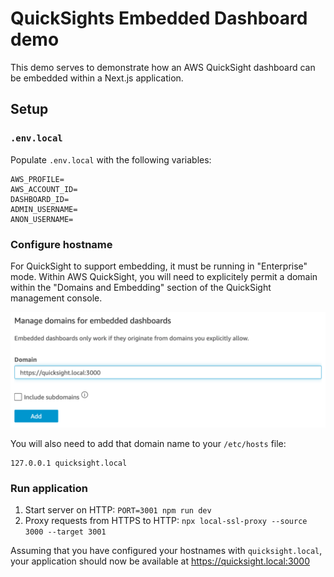 # QuickSights Embedded Dashboard demo

This demo serves to demonstrate how an AWS QuickSight dashboard can be embedded within a Next.js application.

## Setup

### `.env.local`

Populate `.env.local` with the following variables:

```
AWS_PROFILE=
AWS_ACCOUNT_ID=
DASHBOARD_ID=
ADMIN_USERNAME=
ANON_USERNAME=
```

### Configure hostname

For QuickSight to support embedding, it must be running in "Enterprise" mode. Within AWS QuickSight, you will need to explicitely permit a domain within the "Domains and Embedding" section of the QuickSight management console.

![](.readme/add-domain.png)

You will also need to add that domain name to your `/etc/hosts` file:

```
127.0.0.1 quicksight.local
```

### Run application

1. Start server on HTTP: `PORT=3001 npm run dev`
2. Proxy requests from HTTPS to HTTP: `npx local-ssl-proxy --source 3000 --target 3001`

Assuming that you have configured your hostnames with `quicksight.local`, your application should now be available at https://quicksight.local:3000